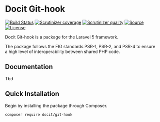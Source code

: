 Docit Git-hook
====================

[![Build Status](https://img.shields.io/travis/docit/git-hook.svg?&style=flat-square)](https://travis-ci.org/docit/git-hook)
[![Scrutinizer coverage](https://img.shields.io/scrutinizer/coverage/g/docit/git-hook.svg?&style=flat-square)](https://scrutinizer-ci.com/g/docit/git-hook)
[![Scrutinizer quality](https://img.shields.io/scrutinizer/g/docit/git-hook.svg?&style=flat-square)](https://scrutinizer-ci.com/g/docit/git-hook)
[![Source](http://img.shields.io/badge/source-docit/git-hook-blue.svg?style=flat-square)](https://github.com/docit/git-hook)
[![License](http://img.shields.io/badge/license-MIT-brightgreen.svg?style=flat-square)](https://tldrlegal.com/license/mit-license)

Docit Git-hook is a package for the Laravel 5 framework.

The package follows the FIG standards PSR-1, PSR-2, and PSR-4 to ensure a high level of interoperability between shared PHP code.

Documentation
-------------
Tbd

Quick Installation
------------------
Begin by installing the package through Composer.

```bash
composer require docit/git-hook
```

